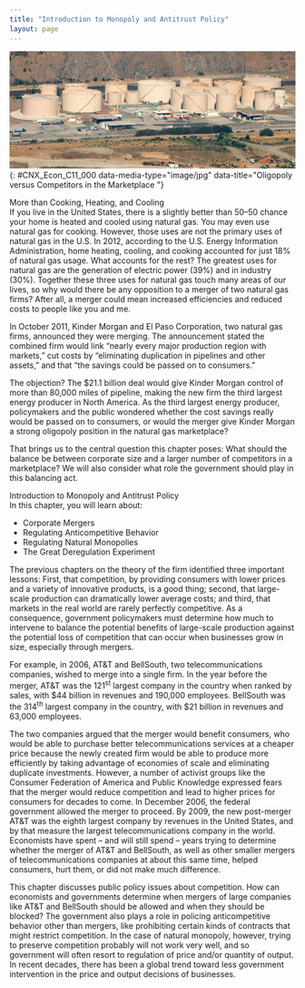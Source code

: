 ```yaml
---
title: "Introduction to Monopoly and Antitrust Policy"
layout: page
---
```



<?cnx.eoc class="summary" title="Chapter Review"?>

<?cnx.eoc class="self-check-questions" title="Self-Check Questions"?>

<?cnx.eoc class="review-questions" title="Review Questions"?>

<?cnx.eoc class="critical-thinking" title="Critical Thinking Questions"?>

<?cnx.eoc class="problems" title="Problems"?>

<?cnx.eoc class="references" title="References"?>

 ![This picture is an arial view of a Kinder Morgan facility.](../resources/CNX_Econ_C11_000.jpg "Large corporations, such as the natural gas producer Kinder Morgan, can bring economies of scale to the marketplace. Will that benefit consumers? Or is more competition better for consumers? (Credit: modification of work by Derrick Coetzee/Flickr Creative Commons)"){: #CNX_Econ_C11_000 data-media-type="image/jpg" data-title="Oligopoly versus Competitors in the Marketplace "}

<div data-type="note" class="economics bringhome" markdown="1">
<div data-type="title">
More than Cooking, Heating, and Cooling
</div>
If you live in the United States, there is a slightly better than 50–50 chance your home is heated and cooled using natural gas. You may even use natural gas for cooking. However, those uses are not the primary uses of natural gas in the U.S. In 2012, according to the U.S. Energy Information Administration, home heating, cooling, and cooking accounted for just 18% of natural gas usage. What accounts for the rest? The greatest uses for natural gas are the generation of electric power (39%) and in industry (30%). Together these three uses for natural gas touch many areas of our lives, so why would there be any opposition to a merger of two natural gas firms? After all, a merger could mean increased efficiencies and reduced costs to people like you and me.

In October 2011, Kinder Morgan and El Paso Corporation, two natural gas firms, announced they were merging. The announcement stated the combined firm would link “nearly every major production region with markets,” cut costs by “eliminating duplication in pipelines and other assets,” and that “the savings could be passed on to consumers.”

The objection? The $21.1 billion deal would give Kinder Morgan control of more than 80,000 miles of pipeline, making the new firm the third largest energy producer in North America. As the third largest energy producer, policymakers and the public wondered whether the cost savings really would be passed on to consumers, or would the merger give Kinder Morgan a strong oligopoly position in the natural gas marketplace?

That brings us to the central question this chapter poses: What should the balance be between corporate size and a larger number of competitors in a marketplace? We will also consider what role the government should play in this balancing act.

</div>

<div data-type="note" class="economics chapter-objectives" markdown="1">
<div data-type="title">
Introduction to Monopoly and Antitrust Policy
</div>
In this chapter, you will learn about:

* Corporate Mergers
* Regulating Anticompetitive Behavior
* Regulating Natural Monopolies
* The Great Deregulation Experiment

</div>

The previous chapters on the theory of the firm identified three important lessons: First, that competition, by providing consumers with lower prices and a variety of innovative products, is a good thing; second, that large-scale production can dramatically lower average costs; and third, that markets in the real world are rarely perfectly competitive. As a consequence, government policymakers must determine how much to intervene to balance the potential benefits of large-scale production against the potential loss of competition that can occur when businesses grow in size, especially through mergers.

For example, in 2006, AT&amp;T and BellSouth, two telecommunications companies, wished to merge into a single firm. In the year before the merger, AT&amp;T was the 121<sup>st</sup> largest company in the country when ranked by sales, with $44 billion in revenues and 190,000 employees. BellSouth was the 314<sup>th</sup> largest company in the country, with $21 billion in revenues and 63,000 employees.

The two companies argued that the merger would benefit consumers, who would be able to purchase better telecommunications services at a cheaper price because the newly created firm would be able to produce more efficiently by taking advantage of economies of scale and eliminating duplicate investments. However, a number of activist groups like the Consumer Federation of America and Public Knowledge expressed fears that the merger would reduce competition and lead to higher prices for consumers for decades to come. In December 2006, the federal government allowed the merger to proceed. By 2009, the new post-merger AT&amp;T was the eighth largest company by revenues in the United States, and by that measure the largest telecommunications company in the world. Economists have spent – and will still spend – years trying to determine whether the merger of AT&amp;T and BellSouth, as well as other smaller mergers of telecommunications companies at about this same time, helped consumers, hurt them, or did not make much difference.

This chapter discusses public policy issues about competition. How can economists and governments determine when mergers of large companies like AT&amp;T and BellSouth should be allowed and when they should be blocked? The government also plays a role in policing anticompetitive behavior other than mergers, like prohibiting certain kinds of contracts that might restrict competition. In the case of natural monopoly, however, trying to preserve competition probably will not work very well, and so government will often resort to regulation of price and/or quantity of output. In recent decades, there has been a global trend toward less government intervention in the price and output decisions of businesses.

